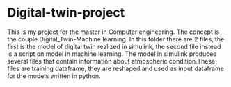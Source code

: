 # Digital-twin-project
This is my project for the master in Computer engineering.
The concept is the couple Digital_Twin-Machine learning.
In this folder there are 2 files, the first is the model of digital twin realized in simulink, the second file instead is a script on model in machine learning.
The model in simulink produces several files that contain information about atmospheric condition.These files are training dataframe, they are reshaped and used as input dataframe
for the models written in python.
